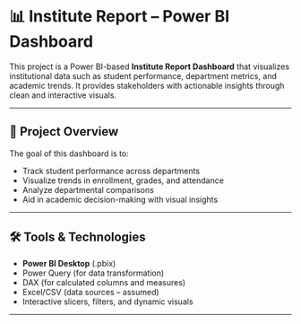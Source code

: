 # 📊 Institute Report – Power BI Dashboard

This project is a Power BI-based **Institute Report Dashboard** that visualizes institutional data such as student performance, department metrics, and academic trends. It provides stakeholders with actionable insights through clean and interactive visuals.

---

## 🧾 Project Overview

The goal of this dashboard is to:
- Track student performance across departments
- Visualize trends in enrollment, grades, and attendance
- Analyze departmental comparisons
- Aid in academic decision-making with visual insights

---

## 🛠️ Tools & Technologies

- **Power BI Desktop** (.pbix)
- Power Query (for data transformation)
- DAX (for calculated columns and measures)
- Excel/CSV (data sources – assumed)
- Interactive slicers, filters, and dynamic visuals

---

